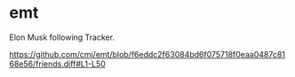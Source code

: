 # emt
Elon Musk following Tracker.

https://github.com/cmj/emt/blob/f6eddc2f63084bd6f075718f0eaa0487c8168e56/friends.diff#L1-L50
